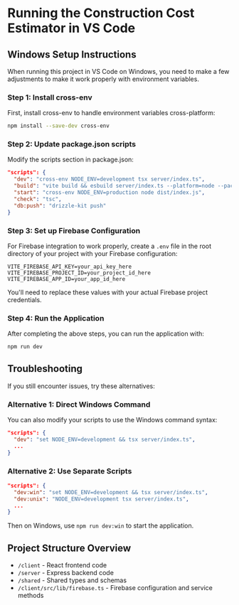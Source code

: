 # Running the Construction Cost Estimator in VS Code

## Windows Setup Instructions

When running this project in VS Code on Windows, you need to make a few adjustments to make it work properly with environment variables.

### Step 1: Install cross-env

First, install cross-env to handle environment variables cross-platform:

```bash
npm install --save-dev cross-env
```

### Step 2: Update package.json scripts

Modify the scripts section in package.json:

```json
"scripts": {
  "dev": "cross-env NODE_ENV=development tsx server/index.ts",
  "build": "vite build && esbuild server/index.ts --platform=node --packages=external --bundle --format=esm --outdir=dist",
  "start": "cross-env NODE_ENV=production node dist/index.js",
  "check": "tsc",
  "db:push": "drizzle-kit push"
}
```

### Step 3: Set up Firebase Configuration

For Firebase integration to work properly, create a `.env` file in the root directory of your project with your Firebase configuration:

```
VITE_FIREBASE_API_KEY=your_api_key_here
VITE_FIREBASE_PROJECT_ID=your_project_id_here
VITE_FIREBASE_APP_ID=your_app_id_here
```

You'll need to replace these values with your actual Firebase project credentials.

### Step 4: Run the Application

After completing the above steps, you can run the application with:

```bash
npm run dev
```

## Troubleshooting

If you still encounter issues, try these alternatives:

### Alternative 1: Direct Windows Command

You can also modify your scripts to use the Windows command syntax:

```json
"scripts": {
  "dev": "set NODE_ENV=development && tsx server/index.ts",
  ...
}
```

### Alternative 2: Use Separate Scripts

```json
"scripts": {
  "dev:win": "set NODE_ENV=development && tsx server/index.ts",
  "dev:unix": "NODE_ENV=development tsx server/index.ts",
  ...
}
```

Then on Windows, use `npm run dev:win` to start the application.

## Project Structure Overview

- `/client` - React frontend code
- `/server` - Express backend code
- `/shared` - Shared types and schemas
- `/client/src/lib/firebase.ts` - Firebase configuration and service methods